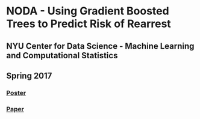 # NODA - Using Gradient Boosted Trees to Predict Risk of Rearrest
## NYU Center for Data Science - Machine Learning and Computational Statistics
## Spring 2017
### [Poster](https://github.com/da1933/noda/blob/master/Poster%20-%20NODA%20Project.pdf)
### [Paper](https://github.com/da1933/noda/blob/master/Paper%20-%20NODA%20Project.pdf)